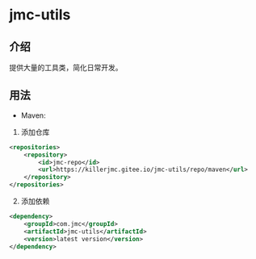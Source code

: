 # jmc-utils

## 介绍

提供大量的工具类，简化日常开发。

## 用法

+ Maven: 

1. 添加仓库
```xml
<repositories>
    <repository>
        <id>jmc-repo</id>
        <url>https://killerjmc.gitee.io/jmc-utils/repo/maven</url>
    </repository>
</repositories>
```

2. 添加依赖
```xml
<dependency>
    <groupId>com.jmc</groupId>
    <artifactId>jmc-utils</artifactId>
    <version>latest version</version>
</dependency>
```



